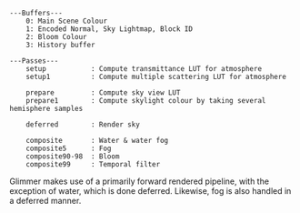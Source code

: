 ```
---Buffers---
    0: Main Scene Colour          
    1: Encoded Normal, Sky Lightmap, Block ID
    2: Bloom Colour
    3: History buffer

---Passes---
    setup           : Compute transmittance LUT for atmosphere
    setup1          : Compute multiple scattering LUT for atmosphere

    prepare         : Compute sky view LUT
    prepare1        : Compute skylight colour by taking several hemisphere samples

    deferred        : Render sky

    composite       : Water & water fog
    composite5      : Fog
    composite90-98  : Bloom
    composite99     : Temporal filter
```

Glimmer makes use of a primarily forward rendered pipeline, with the exception of water, which is done deferred. Likewise, fog is also handled in a deferred manner.